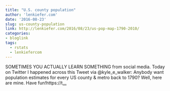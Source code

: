 ```yaml
---
title: "U.S. county population"
author: 'lenkiefer.com'
date: '2016-08-23'
slug: us-county-population
link: http://lenkiefer.com/2016/08/23/us-pop-map-1790-2010/
categories:
- bloglink
tags:
  - rstats
  - lenkiefercom
---
```


SOMETIMES YOU ACTUALLY LEARN SOMETHING from social media. Today on Twitter I happened across this Tweet via @kyle_e_walker: Anybody want population estimates for every US county & metro back to 1790? Well, here are mine. Have fun!https://t[... <i class="fas fa-external-link-alt"></i>](http://lenkiefer.com/2016/08/23/us-pop-map-1790-2010/)

